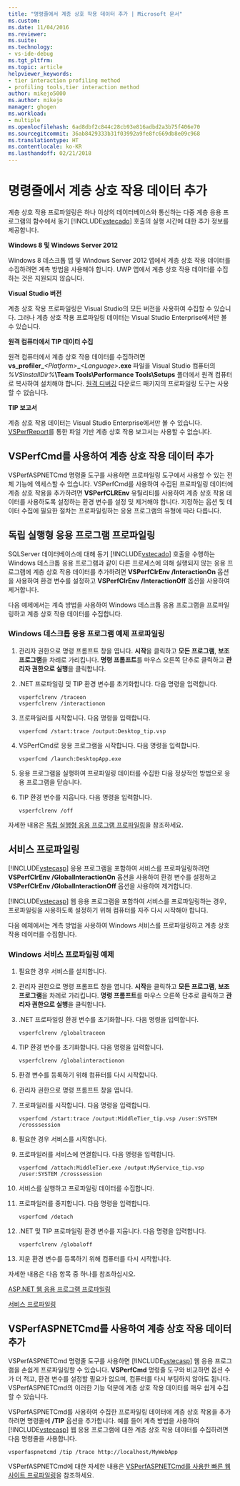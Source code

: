 ```yaml
---
title: "명령줄에서 계층 상호 작용 데이터 추가 | Microsoft 문서"
ms.custom: 
ms.date: 11/04/2016
ms.reviewer: 
ms.suite: 
ms.technology:
- vs-ide-debug
ms.tgt_pltfrm: 
ms.topic: article
helpviewer_keywords:
- tier interaction profiling method
- profiling tools,tier interaction method
author: mikejo5000
ms.author: mikejo
manager: ghogen
ms.workload:
- multiple
ms.openlocfilehash: 6ad8dbf2c844c28cb93e816adbd2a3b75f406e70
ms.sourcegitcommit: 36ab8429333b31f03992a9fe8fc669db8e09c968
ms.translationtype: HT
ms.contentlocale: ko-KR
ms.lasthandoff: 02/21/2018
---
```

# <a name="adding-tier-interaction-data-from-the-command-line"></a>명령줄에서 계층 상호 작용 데이터 추가

계층 상호 작용 프로파일링은 하나 이상의 데이터베이스와 통신하는 다중 계층 응용 프로그램의 함수에서 동기 [!INCLUDE[vstecado](../data-tools/includes/vstecado_md.md)] 호출의 실행 시간에 대한 추가 정보를 제공합니다.

**Windows 8 및 Windows Server 2012**

Windows 8 데스크톱 앱 및 Windows Server 2012 앱에서 계층 상호 작용 데이터를 수집하려면 계측 방법을 사용해야 합니다. UWP 앱에서 계층 상호 작용 데이터를 수집하는 것은 지원되지 않습니다.

**Visual Studio 버전**

계층 상호 작용 프로파일링은 Visual Studio의 모든 버전을 사용하여 수집할 수 있습니다. 그러나 계층 상호 작용 프로파일링 데이터는 Visual Studio Enterprise에서만 볼 수 있습니다.

**원격 컴퓨터에서 TIP 데이터 수집**

원격 컴퓨터에서 계층 상호 작용 데이터를 수집하려면 **vs_profiler_***\<Platform>***_***\<Language>***.exe** 파일을 Visual Studio 컴퓨터의 *%VSInstallDir%***\Team Tools\Performance Tools\Setups** 폴더에서 원격 컴퓨터로 복사하여 설치해야 합니다. [원격 디버깅](../debugger/remote-debugging.md) 다운로드 패키지의 프로파일링 도구는 사용할 수 없습니다.

**TIP 보고서**

계층 상호 작용 데이터는 Visual Studio Enterprise에서만 볼 수 있습니다. [VSPerfReport](../profiling/vsperfreport.md)를 통한 파일 기반 계층 상호 작용 보고서는 사용할 수 없습니다.

## <a name="adding-tier-interaction-data-with-vsperfcmd"></a>VSPerfCmd를 사용하여 계층 상호 작용 데이터 추가

VSPerfASPNETCmd 명령줄 도구를 사용하면 프로파일링 도구에서 사용할 수 있는 전체 기능에 액세스할 수 있습니다. VSPerfCmd를 사용하여 수집된 프로파일링 데이터에 계층 상호 작용을 추가하려면 **VSPerfCLREnv** 유틸리티를 사용하여 계층 상호 작용 데이터를 사용하도록 설정하는 환경 변수를 설정 및 제거해야 합니다. 지정하는 옵션 및 데이터 수집에 필요한 절차는 프로파일링하는 응용 프로그램의 유형에 따라 다릅니다.

## <a name="profiling-stand-alone-applications"></a>독립 실행형 응용 프로그램 프로파일링

SQLServer 데이터베이스에 대해 동기 [!INCLUDE[vstecado](../data-tools/includes/vstecado_md.md)] 호출을 수행하는 Windows 데스크톱 응용 프로그램과 같이 다른 프로세스에 의해 실행되지 않는 응용 프로그램에 계층 상호 작용 데이터를 추가하려면 **VSPerfClrEnv /InteractionOn** 옵션을 사용하여 환경 변수를 설정하고 **VSPerfClrEnv /InteractionOff** 옵션을 사용하여 제거합니다.

다음 예제에서는 계측 방법을 사용하여 Windows 데스크톱 응용 프로그램을 프로파일링하고 계층 상호 작용 데이터를 수집합니다.

### <a name="profiling-a-windows-desktop-application-example"></a>Windows 데스크톱 응용 프로그램 예제 프로파일링

1. 관리자 권한으로 명령 프롬프트 창을 엽니다. **시작**을 클릭하고 **모든 프로그램**, **보조 프로그램**을 차례로 가리킵니다. **명령 프롬프트**를 마우스 오른쪽 단추로 클릭하고 **관리자 권한으로 실행**을 클릭합니다.

2. .NET 프로파일링 및 TIP 환경 변수를 초기화합니다. 다음 명령을 입력합니다.

    ```
    vsperfclrenv /traceon
    vsperfclrenv /interactionon
    ```

3. 프로파일러를 시작합니다. 다음 명령을 입력합니다.

    ```
    vsperfcmd /start:trace /output:Desktop_tip.vsp 
    ```

4. VSPerfCmd로 응용 프로그램을 시작합니다. 다음 명령을 입력합니다.

    ```
    vsperfcmd /launch:DesktopApp.exe
    ```

5. 응용 프로그램을 실행하여 프로파일링 데이터를 수집한 다음 정상적인 방법으로 응용 프로그램을 닫습니다.

6. TIP 환경 변수를 지웁니다. 다음 명령을 입력합니다.

    ```
    vsperfclrenv /off
    ```

자세한 내용은 [독립 실행형 응용 프로그램 프로파일링](../profiling/command-line-profiling-of-stand-alone-applications.md)을 참조하세요.

## <a name="profiling-services"></a>서비스 프로파일링

[!INCLUDE[vstecasp](../code-quality/includes/vstecasp_md.md)] 응용 프로그램을 포함하여 서비스를 프로파일링하려면 **VSPerfClrEnv /GlobalInteractionOn** 옵션을 사용하여 환경 변수를 설정하고 **VSPerfClrEnv /GlobalInteractionOff** 옵션을 사용하여 제거합니다.

[!INCLUDE[vstecasp](../code-quality/includes/vstecasp_md.md)] 웹 응용 프로그램을 포함하여 서비스를 프로파일링하는 경우, 프로파일링을 사용하도록 설정하기 위해 컴퓨터를 자주 다시 시작해야 합니다.

다음 예제에서는 계측 방법을 사용하여 Windows 서비스를 프로파일링하고 계층 상호 작용 데이터를 수집합니다.

### <a name="profiling-a-windows-service-example"></a>Windows 서비스 프로파일링 예제

1. 필요한 경우 서비스를 설치합니다.

2. 관리자 권한으로 명령 프롬프트 창을 엽니다. **시작**을 클릭하고 **모든 프로그램**, **보조 프로그램**을 차례로 가리킵니다. **명령 프롬프트**를 마우스 오른쪽 단추로 클릭하고 **관리자 권한으로 실행**을 클릭합니다.

3. .NET 프로파일링 환경 변수를 초기화합니다. 다음 명령을 입력합니다.

    ```
    vsperfclrenv /globaltraceon
    ```

4. TIP 환경 변수를 초기화합니다. 다음 명령을 입력합니다.

    ```
    vsperfclrenv /globalinteractionon
    ```

5. 환경 변수를 등록하기 위해 컴퓨터를 다시 시작합니다.

6. 관리자 권한으로 명령 프롬프트 창을 엽니다.

7. 프로파일러를 시작합니다. 다음 명령을 입력합니다.

    ```
    vsperfcmd /start:trace /output:MiddleTier_tip.vsp /user:SYSTEM /crosssession 
    ```

8. 필요한 경우 서비스를 시작합니다.

9. 프로파일러를 서비스에 연결합니다. 다음 명령을 입력합니다.

    ```
    vsperfcmd /attach:MiddleTier.exe /output:MyService_tip.vsp /user:SYSTEM /crosssession 
    ```

10. 서비스를 실행하고 프로파일링 데이터를 수집합니다.

11. 프로파일러를 중지합니다. 다음 명령을 입력합니다.

     `vsperfcmd /detach`

12. .NET 및 TIP 프로파일링 환경 변수를 지웁니다. 다음 명령을 입력합니다.

    ```
    vsperfclrenv /globaloff
    ```

13. 지운 환경 변수를 등록하기 위해 컴퓨터를 다시 시작합니다.

자세한 내용은 다음 항목 중 하나를 참조하십시오.

[ASP.NET 웹 응용 프로그램 프로파일링](../profiling/command-line-profiling-of-aspnet-web-applications.md)

[서비스 프로파일링](../profiling/command-line-profiling-of-services.md)

## <a name="adding-tier-interaction-data-with-vsperfaspnetcmd"></a>VSPerfASPNETCmd를 사용하여 계층 상호 작용 데이터 추가

VSPerfASPNETCmd 명령줄 도구를 사용하면 [!INCLUDE[vstecasp](../code-quality/includes/vstecasp_md.md)] 웹 응용 프로그램을 손쉽게 프로파일링할 수 있습니다. **VSPerfCmd** 명령줄 도구와 비교하면 옵션 수가 더 적고, 환경 변수를 설정할 필요가 없으며, 컴퓨터를 다시 부팅하지 않아도 됩니다. VSPerfASPNETCmd의 이러한 기능 덕분에 계층 상호 작용 데이터를 매우 쉽게 수집할 수 있습니다.

VSPerfASPNETCmd를 사용하여 수집한 프로파일링 데이터에 계층 상호 작용을 추가하려면 명령줄에 **/TIP** 옵션을 추가합니다. 예를 들어 계측 방법을 사용하여 [!INCLUDE[vstecasp](../code-quality/includes/vstecasp_md.md)] 웹 응용 프로그램에 대한 계층 상호 작용 데이터를 수집하려면 다음 명령줄을 사용합니다.

```
vsperfaspnetcmd /tip /trace http://localhost/MyWebApp
```

VSPerfASPNETCmd에 대한 자세한 내용은 [VSPerfASPNETCmd를 사용한 빠른 웹 사이트 프로파일링](../profiling/rapid-web-site-profiling-with-vsperfaspnetcmd.md)을 참조하세요.